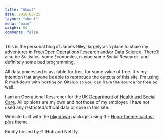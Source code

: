 ```yaml
---
title: "About"
date: 2018-03-25
layout: "about"
menu: "main"
weight: 50
comments: false
---
```


This is the personal blog of James Riley, largely as a place to share my adventures in Free/Open Operations Research and/or Data Science. There'll also be Statistics, some Economics, maybe some Social Research, and definitely some bad programming.

All data processed is available for free, for some value of free. It is my intention that anyone be able to reproduce the outputs of this site. I'm using R markdown with hosting on GitHub so you can have the source for free as well.

I am an Operational Resarcher for the UK [Department of Health and Social Care](https://www.gov.uk/government/organisations/department-of-health-and-social-care). All opinions are my own and not those of my employer. I have not used any restricted/official data or code in this site.

Website built with the [blogdown](https://github.com/rstudio/blogdown) package, using the [Hugo-theme-cactus-plus](https://github.com/nodejh/hugo-theme-cactus-plus) theme.

Kindly hosted by GitHub and Netlify.
